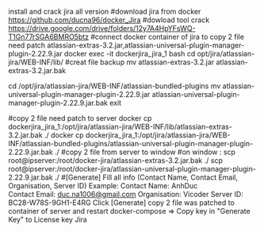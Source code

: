 install and crack jira all version
#download jira from docker
https://github.com/ducna96/docker_Jira
#dowload tool crack
https://drive.google.com/drive/folders/12y7A4HpYFsWQ-T1Gn77rSGA6BMRO5btz
#connect docker container of jira to copy 2 file need patch atlassian-extras-3.2.jar,atlassian-universal-plugin-manager-plugin-2.22.9.jar
docker exec -it dockerjira_jira_1 bash
cd  opt/jira/atlassian-jira/WEB-INF/lib/
#creat file backup 
mv atlassian-extras-3.2.jar atlassian-extras-3.2.jar.bak

cd /opt/jira/atlassian-jira/WEB-INF/atlassian-bundled-plugins
mv  atlassian-universal-plugin-manager-plugin-2.22.9.jar atlassian-universal-plugin-manager-plugin-2.22.9.jar.bak
exit

#copy 2 file need patch to server
docker cp dockerjira_jira_1:/opt/jira/atlassian-jira/WEB-INF/lib/atlassian-extras-3.2.jar.bak ./
docker cp  dockerjira_jira_1:/opt/jira/atlassian-jira/WEB-INF/atlassian-bundled-plugins/atlassian-universal-plugin-manager-plugin-2.22.9.jar.bak ./
#copy 2 file from server to window
#on window : 
scp root@ipserver:/root/docker-jira/atlassian-extras-3.2.jar.bak ./
scp root@ipserver:/root/docker-jira/atlassian-universal-plugin-manager-plugin-2.22.9.jar.bak ./
#[Generate] 
Fill all info (Contact Name, Contact Email, Organisation, Server ID)
Example: 
Contact Name: AnhDuc	
Contact Email: duc.na1006@gmail.com
Organisation: Vicoder
Server ID: BC28-W78S-9GH1-E4RG
Click [Generate] 
copy 2 file was patched to container of server and restart docker-compose
=> Copy key in "Generate Key" to License key Jira
